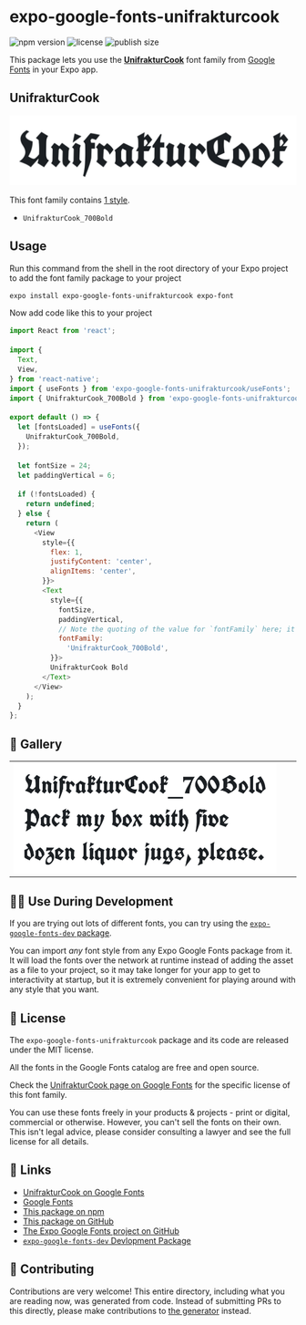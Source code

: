 # expo-google-fonts-unifrakturcook

![npm version](https://flat.badgen.net/npm/v/expo-google-fonts-unifrakturcook)
![license](https://flat.badgen.net/github/license/expo/google-fonts)
![publish size](https://flat.badgen.net/packagephobia/install/expo-google-fonts-unifrakturcook)

This package lets you use the [**UnifrakturCook**](https://fonts.google.com/specimen/UnifrakturCook) font family from [Google Fonts](https://fonts.google.com/) in your Expo app.

## UnifrakturCook

![UnifrakturCook](./font-family.png)

This font family contains [1 style](#-gallery).

- `UnifrakturCook_700Bold`

## Usage

Run this command from the shell in the root directory of your Expo project to add the font family package to your project
```sh
expo install expo-google-fonts-unifrakturcook expo-font
```

Now add code like this to your project
```js
import React from 'react';

import {
  Text,
  View,
} from 'react-native';
import { useFonts } from 'expo-google-fonts-unifrakturcook/useFonts';
import { UnifrakturCook_700Bold } from 'expo-google-fonts-unifrakturcook/700Bold';

export default () => {
  let [fontsLoaded] = useFonts({
    UnifrakturCook_700Bold,
  });

  let fontSize = 24;
  let paddingVertical = 6;

  if (!fontsLoaded) {
    return undefined;
  } else {
    return (
      <View
        style={{
          flex: 1,
          justifyContent: 'center',
          alignItems: 'center',
        }}>
        <Text
          style={{
            fontSize,
            paddingVertical,
            // Note the quoting of the value for `fontFamily` here; it expects a string!
            fontFamily:
              'UnifrakturCook_700Bold',
          }}>
          UnifrakturCook Bold
        </Text>
      </View>
    );
  }
};

```

## 🔡 Gallery


||||
|-|-|-|
|![UnifrakturCook_700Bold](.//700Bold/UnifrakturCook_700Bold.ttf.png)||||


## 👩‍💻 Use During Development

If you are trying out lots of different fonts, you can try using the [`expo-google-fonts-dev` package](https://github.com/freeboub/google-fonts/tree/master/font-packages/dev#readme).

You can import *any* font style from any Expo Google Fonts package from it. It will load the fonts
over the network at runtime instead of adding the asset as a file to your project, so it may take longer
for your app to get to interactivity at startup, but it is extremely convenient
for playing around with any style that you want.

## 📖 License

The `expo-google-fonts-unifrakturcook` package and its code are released under the MIT license.

All the fonts in the Google Fonts catalog are free and open source.

Check the [UnifrakturCook page on Google Fonts](https://fonts.google.com/specimen/UnifrakturCook) for the specific license of this font family.

You can use these fonts freely in your products & projects - print or digital, commercial or otherwise. However, you can't sell the fonts on their own. This isn't legal advice, please consider consulting a lawyer and see the full license for all details.

## 🔗 Links

- [UnifrakturCook on Google Fonts](https://fonts.google.com/specimen/UnifrakturCook)
- [Google Fonts](https://fonts.google.com/)
- [This package on npm](https://www.npmjs.com/package/expo-google-fonts-unifrakturcook)
- [This package on GitHub](https://github.com/freeboub/google-fonts/tree/master/font-packages/unifrakturcook)
- [The Expo Google Fonts project on GitHub](https://github.com/freeboub/google-fonts)
- [`expo-google-fonts-dev` Devlopment Package](https://github.com/freeboub/google-fonts/tree/master/font-packages/dev)

## 🤝 Contributing

Contributions are very welcome! This entire directory, including what you are reading now, was generated from code. Instead of submitting PRs to this directly, please make contributions to [the generator](https://github.com/freeboub/google-fonts/tree/master/packages/generator) instead.
